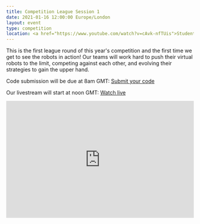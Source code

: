 ```yaml
---
title: Competition League Session 1
date: 2021-01-16 12:00:00 Europe/London
layout: event
type: competition
location: <a href="https://www.youtube.com/watch?v=cAvk-nfTUis">Student Robotics' YouTube Channel</a>
---
```


This is the first league round of this year's competition and the first time we get to see the robots in action! Our teams will work hard to push their virtual robots to the limit, competing against each other, and evolving their strategies to gain the upper hand.

Code submission will be due at 8am GMT: [Submit your code](https://studentrobotics.org/code-submitter/)

Our livestream will start at noon GMT: [Watch live](https://www.youtube.com/watch?v=cAvk-nfTUis)

<iframe
  width="100%"
  height="315"
  src="https://www.youtube.com/embed/cAvk-nfTUis"
  frameborder="0"
  allow="accelerometer; autoplay; encrypted-media; gyroscope; picture-in-picture"
  allowfullscreen
></iframe>
